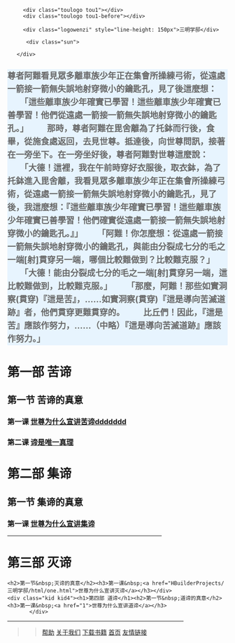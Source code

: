 <!doctype html>
<html>
<head>
<meta charset="utf-8">
<meta name="viewport" content="width=device-width,initial-scale=1.0">
<link href="main.css" rel="stylesheet" type="text/css">
<title>三明学邸</title>
</head>


<body>
   <div class="main">
   	   <div class="tou">
  	    
   	     <div class="toulogo tou1"></div>
   	     <div class="toulogo tou1-before"></div>
   	    
   	     <div class="logowenzi" style="line-height: 150px">三明学邸</div>
   	    
		  <div class="sun">
<div class="sunlight sl1"></div>
<div class="sunlight sl2"></div>
<div class="sunlight sl3"></div>
<div class="sunlight sl4"></div>
<div class="sunlight sl5"></div>
<div class="sunlight sl6"></div>
<div class="sunlight sl7"></div>
<div class="sunlight sl8"></div>
<div class="sunlight sl9"></div>
  </div>

   	   </div>
   	   	   
<div class="zhong">
 <h3 style="line-height:30px;background-color:#e7f4fe;text-indent:em;">
      <font size="em" color="dimgray" ><h3>尊者阿難看見眾多離車族少年正在集會所操練弓術，從遠處一箭接一箭無失誤地射穿微小的鑰匙孔，見了後這麼想：
　　「這些離車族少年確實已學習！這些離車族少年確實已善學習！他們從遠處一箭接一箭無失誤地射穿微小的鑰匙孔。」
　　那時，尊者阿難在毘舍離為了托鉢而行後，食畢，從施食處返回，去見世尊。抵達後，向世尊問訊，接著在一旁坐下。在一旁坐好後，尊者阿難對世尊這麼說：
　　「大德！這裡，我在午前時穿好衣服後，取衣鉢，為了托鉢進入毘舍離，我看見眾多離車族少年正在集會所操練弓術，從遠處一箭接一箭無失誤地射穿微小的鑰匙孔，見了後，我這麼想：『這些離車族少年確實已學習！這些離車族少年確實已善學習！他們確實從遠處一箭接一箭無失誤地射穿微小的鑰匙孔。』」
　　「阿難！你怎麼想：從遠處一箭接一箭無失誤地射穿微小的鑰匙孔，與能由分裂成七分的毛之一端[射]貫穿另一端，哪個比較難做到？比較難克服？」
　　「大德！能由分裂成七分的毛之一端[射]貫穿另一端，這比較難做到，比較難克服。」
　　「那麼，阿難！那些如實洞察(貫穿)『這是苦』，……如實洞察(貫穿)『這是導向苦滅道跡』者，他們貫穿更難貫穿的。
　　比丘們！因此，『這是苦』應該作努力，……（中略）『這是導向苦滅道跡』應該作努力。」</h3></font>
  </h3>	
  <div class="kid kid1"><h1>第一部 苦谛</h1><h2>第一节&nbsp;苦谛的真意</h2><h3>第一课&nbsp;<a href="one/jiaocai.html" target="new">世尊为什么宣讲苦谛ddddddd</a></h3>
		 <h3>第二课&nbsp;<a href="1">谛是唯一真理</a></h3></div>
  <div class="kid kid2"> <h1>第二部 集谛</h1><h2>第一节&nbsp;集谛的真意</h2><h3>第一课&nbsp;<a href="1">世尊为什么宣讲集谛</a></h3></div>
   <div class="kid">
           <hr width="70%" align="left" noshade="" size="2" color="coral">
            <div class="kid kid3"><h1>第三部 灭谛</h1>
             
    <h2>第一节&nbsp;灭谛的真意</h2><h3>第一课&nbsp;<a href="HBuilderProjects/三明学邸/html/one.html">世尊为什么宣讲灭谛</a></h3></div>
    <div class="kid kid4"><h1>第四部 道谛</h1><h2>第一节&nbsp;道谛的真意</h2><h3>第一课&nbsp;<a href="1">世尊为什么宣讲道谛</a></h3>
           </div>
   </div>
    
   
 
   
</div>
<div class="wei">
  <hr width="80%" align="left" noshade="" size="2" color="coral">
	<div class="wei-1">
	   <blockquote>
	   <blockquote>
		<a href="2">帮助</a>
		<a href="3">关于我们</a>
		<a href="3">下载书籍</a>
		<a href="3">首页</a>
		  <a href="https://t2.img.pet/2021/04/24/tmp_imgcecc5c9483da4a6a.jpg">友情链接</a> 
		  </blockquote> 
		  </blockquote>
	</div>			
</div> 
   </div>
       
</body>
</html>
